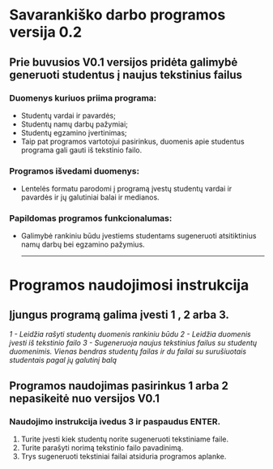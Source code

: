 # Savarankiško darbo programos versija 0.2
## Prie buvusios V0.1 versijos pridėta galimybė generuoti studentus į naujus tekstinius failus

### Duomenys kuriuos priima programa:
* Studentų vardai ir pavardės;
* Studentų namų darbų pažymiai;
* Studentų egzamino įvertinimas;
* Taip pat programos vartotojui pasirinkus, duomenis apie studentus programa gali gauti iš tekstinio failo.
  
### Programos išvedami duomenys:
* Lentelės formatu parodomi į programą įvestų studentų vardai ir pavardės ir jų galutiniai balai ir medianos.
  
### Papildomas programos funkcionalumas:
* Galimybė rankiniu būdu įvestiems studentams sugeneruoti atsitiktinius namų darbų bei egzamino pažymius.

  <hr>
# Programos naudojimosi instrukcija

## Įjungus programą galima įvesti 1 , 2 arba 3. 
*1 - Leidžia rašyti studentų duomenis rankiniu būdu*
*2 - Leidžia duomenis įvesti iš tekstinio failo*
*3 - Sugeneruoja naujus tekstinius failus su studentų duomenimis. Vienas bendras studentų failas ir du failai su surušiuotais studentais pagal jų galutinį balą*

## Programos naudojimas pasirinkus 1 arba 2 nepasikeitė nuo versijos V0.1

### Naudojimo instrukcija ivedus 3 ir paspaudus ENTER.
1. Turite įvesti kiek studentų norite sugeneruoti tekstiniame faile.
2. Turite parašyti norimą tekstinio failo pavadinimą.
3. Trys sugeneruoti tekstiniai failai atsiduria programos aplanke.



  
